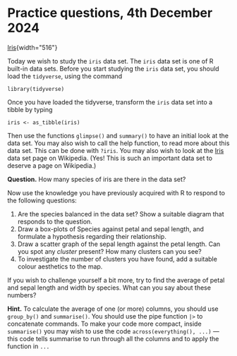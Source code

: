 # Practice questions, 4th December 2024

[Iris](iris-machinelearning.png#center){width="516"}

Today we wish to study the `iris` data set. The `iris` data set is one of R built-in data sets. Before you start studying the `iris` data set, you should load the `tidyverse`, using the command

```         
library(tidyverse)
```

Once you have loaded the tidyverse, transform the `iris` data set into a tibble by typing

```         
iris <- as_tibble(iris)
```

Then use the functions `glimpse()` and `summary()` to have an initial look at the data set. You may also wish to call the help function, to read more about this data set. This can be done with `?iris`. You may also wish to look at the [Iris](https://en.wikipedia.org/wiki/Iris_flower_data_set) data set page on Wikipedia. (Yes! This is such an important data set to deserve a page on Wikipedia.)

**Question.** How many species of iris are there in the data set?

Now use the knowledge you have previously acquired with R to respond to the following questions:

1.  Are the species balanced in the data set? Show a suitable diagram that responds to the question.
2.  Draw a box-plots of Species against petal and sepal length, and formulate a hypothesis regarding their relationship.
3.  Draw a scatter graph of the sepal length against the petal length. Can you spot any *cluster* present? How many clusters can you see?
4.  To investigate the number of clusters you have found, add a suitable colour aesthetics to the map.

If you wish to challenge yourself a bit more, try to find the average of petal and sepal length and width by species. What can you say about these numbers?

**Hint.** To calculate the average of one (or more) columns, you should use `group_by()` and `summarise()`. You should use the pipe function `|>` to concatenate commands. To make your code more compact, inside `summarise()` you may wish to use the code `across(everything(), ...)` — this code tells summarise to run through all the columns and to apply the function in `...`
